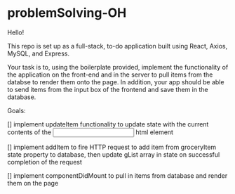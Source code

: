 # problemSolving-OH

Hello!

This repo is set up as a full-stack, to-do application built using React, Axios, MySQL, and Express.

Your task is to, using the boilerplate provided, implement the functionality of the application on the front-end and in the server to pull items from the databse to render them onto the page. In addition, your app should be able to send items from the input box of the frontend and save them in the database.

Goals:

[] implement updateItem functionality to update state with the current contents of the <input> html element

[] implement addItem to fire HTTP request to add item from groceryItem state property to database, then update gList array in state on successful completion of the request

[] implement componentDidMount to pull in items from database and render them on the page
